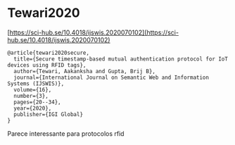 # Tewari2020

[https://sci-hub.se/10.4018/ijswis.2020070102](https://sci-hub.se/10.4018/ijswis.2020070102)

```
@article{tewari2020secure,
  title={Secure timestamp-based mutual authentication protocol for IoT devices using RFID tags},
  author={Tewari, Aakanksha and Gupta, Brij B},
  journal={International Journal on Semantic Web and Information Systems (IJSWIS)},
  volume={16},
  number={3},
  pages={20--34},
  year={2020},
  publisher={IGI Global}
}
```

Parece interessante para protocolos rfid